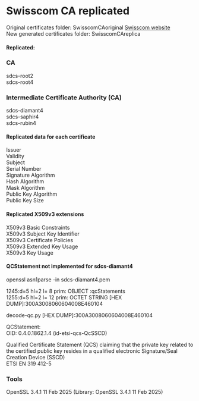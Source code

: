# Swisscom CA replicated

Original certificates folder: SwisscomCAoriginal [Swisscom website](https://www.swisscom.ch/en/business/enterprise/offer/security/digital_certificate_service.html)\
New generated certificates folder: SwisscomCAreplica
#### Replicated:
### CA
sdcs-root2\
sdcs-root4
### Intermediate Certificate Authority (CA)
sdcs-diamant4\
sdcs-saphir4\
sdcs-rubin4
#### Replicated data for each certificate
Issuer\
Validity\
Subject\
Serial Number\
Signature Algorithm\
Hash Algorithm\
Mask Algorithm\
Public Key Algorithm\
Public Key Size

#### Replicated X509v3 extensions
X509v3 Basic Constraints\
X509v3 Subject Key Identifier\
X509v3 Certificate Policies\
X509v3 Extended Key Usage\
X509v3 Key Usage

#### QCStatement not implemented for sdcs-diamant4

openssl asn1parse -in sdcs-diamant4.pem

1245:d=5  hl=2 l=   8 prim: OBJECT            :qcStatements\
1255:d=5  hl=2 l=  12 prim: OCTET STRING      [HEX DUMP]:300A3008060604008E460104

decode-qc.py [HEX DUMP]:300A3008060604008E460104

QCStatement:\
  OID: 0.4.0.1862.1.4  (id-etsi-qcs-QcSSCD)
  
Qualified Certificate Statement (QCS) claiming that the private key related to the certified public key resides in a qualified electronic Signature/Seal Creation Device (SSCD)\
ETSI EN 319 412-5

### Tools
OpenSSL 3.4.1 11 Feb 2025 (Library: OpenSSL 3.4.1 11 Feb 2025)